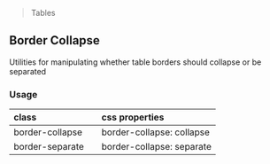 > Tables

## Border Collapse

Utilities for manipulating whether table borders should collapse or be separated

### Usage

| class |  | css properties |
|:--|:--|:--|
| border-collapse |  | border-collapse: collapse |
| border-separate |  | border-collapse: separate |
